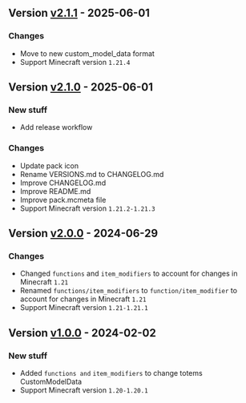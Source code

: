 ## Version [v2.1.1](https://github.com/RealMuffinTime/muffintime-data-pack/releases/tag/v2.1.1) - 2025-06-01
### Changes
- Move to new custom_model_data format
- Support Minecraft version `1.21.4`

## Version [v2.1.0](https://github.com/RealMuffinTime/muffintime-data-pack/releases/tag/v2.1.0) - 2025-06-01
### New stuff
- Add release workflow
### Changes
- Update pack icon
- Rename VERSIONS.md to CHANGELOG.md
- Improve CHANGELOG.md
- Improve README.md 
- Improve pack.mcmeta file
- Support Minecraft version `1.21.2-1.21.3`

## Version [v2.0.0](https://github.com/RealMuffinTime/muffintime-data-pack/releases/tag/v2.0.0) - 2024-06-29
### Changes
- Changed `functions` and `item_modifiers` to account for changes in Minecraft `1.21`
- Renamed `functions/item_modifiers` to `function/item_modifier` to account for changes in Minecraft `1.21`
- Support Minecraft version `1.21-1.21.1`

## Version [v1.0.0](https://github.com/RealMuffinTime/muffintime-data-pack/releases/tag/v1.0.0) - 2024-02-02
### New stuff
- Added `functions and` `item_modifiers` to change totems CustomModelData
- Support Minecraft version `1.20-1.20.1`
